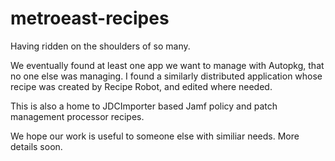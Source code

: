 # metroeast-recipes
Having ridden on the shoulders of so many.

We eventually found at least one app we want to manage with Autopkg, that no one else was managing.
I found a similarly distributed application whose recipe was created by Recipe Robot, and edited where needed.

This is also a home to JDCImporter based Jamf policy and patch management processor recipes.

We hope our work is useful to someone else with similiar needs.  More details soon.
